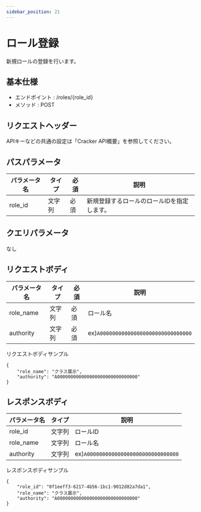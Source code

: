 ```yaml
---
sidebar_position: 21
---
```


# ロール登録
新規ロールの登録を行います。

## 基本仕様
- エンドポイント : /roles/{role_id}
- メソッド : POST

## リクエストヘッダー
APIキーなどの共通の設定は「Cracker API概要」を参照してください。

## パスパラメータ

|パラメータ名|タイプ|必須|説明|
|----|----|----|----|
|role_id|文字列|必須|新規登録するロールのロールIDを指定します。|

## クエリパラメータ
なし

## リクエストボディ

|パラメータ名|タイプ|必須|説明|
|----|----|----|----|
|role_name|文字列|必須|ロール名|
|authority|文字列|必須|ex)``A000000000000000000000000000000``|

リクエストボディサンプル
```
{
    "role_name": "クラス展示",
    "authority": "A000000000000000000000000000000"
}
```

## レスポンスボディ

|パラメータ名|タイプ|説明|
|----|----|----|
|role_id|文字列|ロールID|
|role_name|文字列|ロール名|
|authority|文字列|ex)``A000000000000000000000000000000``|

レスポンスボディサンプル
```
{
    "role_id": "0f1eeff3-6217-4b56-1bc1-9012d82a7da1",
    "role_name": "クラス展示",
    "authority": "A000000000000000000000000000000"
}
```
